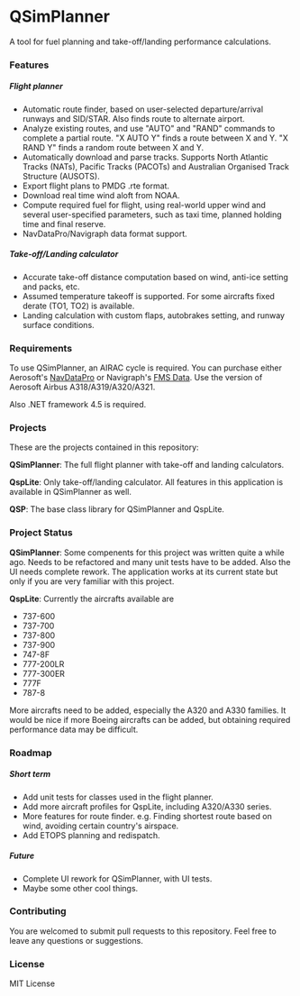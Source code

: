 # QSimPlanner
A tool for fuel planning and take-off/landing performance calculations.

### Features
##### Flight planner
- Automatic route finder, based on user-selected departure/arrival runways and SID/STAR. Also finds route to alternate airport.
- Analyze existing routes, and use "AUTO" and "RAND" commands to complete a partial route. "X AUTO Y" finds a route between X and Y. "X RAND Y" finds a random route between X and Y.
- Automatically download and parse tracks. Supports North Atlantic Tracks (NATs), Pacific Tracks (PACOTs) and Australian Organised Track Structure (AUSOTS).
- Export flight plans to PMDG .rte format.
- Download real time wind aloft from NOAA.
- Compute required fuel for flight, using real-world upper wind and several user-specified parameters, such as taxi time, planned holding time and final reserve.
- NavDataPro/Navigraph data format support.

##### Take-off/Landing calculator
- Accurate take-off distance computation based on wind, anti-ice setting and packs, etc. 
- Assumed temperature takeoff is supported. For some aircrafts fixed derate (TO1, TO2) is available.
- Landing calculation with custom flaps, autobrakes setting, and runway surface conditions.

### Requirements
To use QSimPlanner, an AIRAC cycle is required. You can purchase either Aerosoft's [NavDataPro] or Navigraph's [FMS Data]. Use the version of Aerosoft Airbus A318/A319/A320/A321.

Also .NET framework 4.5 is required.

### Projects
These are the projects contained in this repository:

**QSimPlanner**: The full flight planner with take-off and landing calculators.

**QspLite**: Only take-off/landing calculator. All features in this application is available in QSimPlanner as well.

**QSP**: The base class library for QSimPlanner and QspLite.

### Project Status
**QSimPlanner**: Some compenents for this project was written quite a while ago. Needs to be refactored and many unit tests have to be added. Also the UI needs complete rework. The application works at its current state but only if you are very familiar with this project.

**QspLite**: Currently the aircrafts available are
- 737-600
- 737-700
- 737-800
- 737-900
- 747-8F
- 777-200LR
- 777-300ER
- 777F
- 787-8

More aircrafts need to be added, especially the A320 and A330 families. It would be nice if more Boeing aircrafts can be added, but obtaining required performance data may be difficult.

### Roadmap
##### Short term
- Add unit tests for classes used in the flight planner.
- Add more aircraft profiles for QspLite, including A320/A330 series.
- More features for route finder. e.g. Finding shortest route based on wind,  avoiding certain country's airspace.
- Add ETOPS planning and redispatch.

##### Future
- Complete UI rework for QSimPlanner, with UI tests.
- Maybe some other cool things.

### Contributing
You are welcomed to submit pull requests to this repository. Feel free to leave any questions or suggestions.

### License
MIT License

   [NavDataPro]: <http://www.aerosoft.com/cgi-local/us/iboshop.cgi?showd,7411699320,D11688>
   [FMS Data]: <https://www.navigraph.com/FmsData.aspx>
